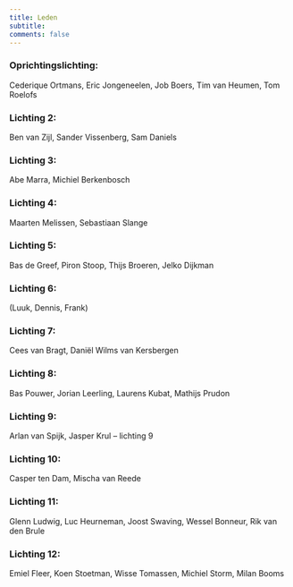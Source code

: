 ```yaml
---
title: Leden
subtitle: 
comments: false
---
```


### Oprichtingslichting:
Cederique Ortmans, Eric Jongeneelen, Job Boers, Tim van Heumen, Tom Roelofs
### Lichting 2:
Ben van Zijl, Sander Vissenberg, Sam Daniels
### Lichting 3:
Abe Marra, Michiel Berkenbosch
### Lichting 4:
Maarten Melissen, Sebastiaan Slange
### Lichting 5:
Bas de Greef, Piron Stoop, Thijs Broeren, Jelko Dijkman
### Lichting 6:
(Luuk, Dennis, Frank)
### Lichting 7:
Cees van Bragt, Daniël Wilms van Kersbergen
### Lichting 8: 
Bas Pouwer, Jorian Leerling, Laurens Kubat, Mathijs Prudon
### Lichting 9:
Arlan van Spijk, Jasper Krul – lichting 9
### Lichting 10:
Casper ten Dam, Mischa van Reede
### Lichting 11:
Glenn Ludwig, Luc Heurneman, Joost Swaving, Wessel Bonneur, Rik van den Brule 
### Lichting 12: 
Emiel Fleer, Koen Stoetman, Wisse Tomassen, Michiel Storm, Milan Booms